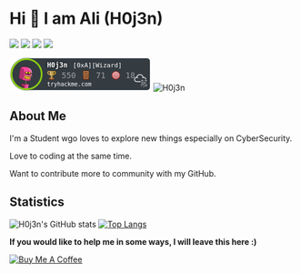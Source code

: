 # Hi 👋 I am Ali (H0j3n)
[<img src="https://img.shields.io/badge/twitter-%231DA1F2.svg?&style=for-the-badge&logo=twitter&logoColor=white" />](https://twitter.com/h0j3n) 
[<img src="https://img.shields.io/badge/medium-%2312100E.svg?&style=for-the-badge&logo=medium&logoColor=white" />](https://medium.com/@muhammad.aliakbr98)
[<img src="https://img.shields.io/badge/linkedin-%230077B5.svg?&style=for-the-badge&logo=linkedin&logoColor=white" />](https://www.linkedin.com/in/mdaliakbar98/)
![](https://img.shields.io/github/followers/h0j3n?style=for-the-badge&logo=appveyor)

<break>
  
![H0j3n](https://github.com/H0j3n/H0j3n/blob/master/H0j3n.png)
![H0j3n](https://www.hackthebox.eu/badge/image/233210)

## About Me

I'm a Student wgo loves to explore new things especially on CyberSecurity. 

Love to coding at the same time. 

Want to contribute more to community with my GitHub.

<break>
  
## Statistics
  
![H0j3n's GitHub stats](https://github-readme-stats.vercel.app/api?username=H0j3n&show_icons=true&theme=radical)
[![Top Langs](https://github-readme-stats.vercel.app/api/top-langs/?username=H0j3n&hide=html&theme=tokyonight&layout=compact)](https://github.com/anuraghazra/github-readme-stats)

  
<b>If you would like to help me in some ways, I will leave this here :) </b>

<a href="https://www.buymeacoffee.com/H0j3n" target="_blank"><img src="https://cdn.buymeacoffee.com/buttons/default-yellow.png" alt="Buy Me A Coffee" width="150" ></a>
 
